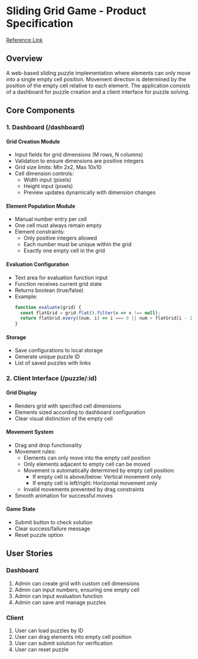 # Sliding Grid Game - Product Specification

[Reference Link](https://play.google.com/store/apps/details?id=com.dopuz.klotski.riddle&hl=en_IN&pli=1)

## Overview
A web-based sliding puzzle implementation where elements can only move into a single empty cell position. Movement direction is determined by the position of the empty cell relative to each element. The application consists of a dashboard for puzzle creation and a client interface for puzzle solving.

## Core Components

### 1. Dashboard (/dashboard)

#### Grid Creation Module
- Input fields for grid dimensions (M rows, N columns)
- Validation to ensure dimensions are positive integers
- Grid size limits: Min 2x2, Max 10x10
- Cell dimension controls:
  - Width input (pixels)
  - Height input (pixels)
  - Preview updates dynamically with dimension changes

#### Element Population Module
- Manual number entry per cell
- One cell must always remain empty
- Element constraints:
  - Only positive integers allowed
  - Each number must be unique within the grid
  - Exactly one empty cell in the grid

#### Evaluation Configuration
- Text area for evaluation function input
- Function receives current grid state
- Returns boolean (true/false)
- Example:
  ```javascript
  function evaluate(grid) {
    const flatGrid = grid.flat().filter(x => x !== null);
    return flatGrid.every((num, i) => i === 0 || num > flatGrid[i - 1]);
  }
  ```

#### Storage
- Save configurations to local storage
- Generate unique puzzle ID
- List of saved puzzles with links

### 2. Client Interface (/puzzle/:id)

#### Grid Display
- Renders grid with specified cell dimensions
- Elements sized according to dashboard configuration
- Clear visual distinction of the empty cell

#### Movement System
- Drag and drop functionality
- Movement rules:
  - Elements can only move into the empty cell position
  - Only elements adjacent to empty cell can be moved
  - Movement is automatically determined by empty cell position:
    - If empty cell is above/below: Vertical movement only
    - If empty cell is left/right: Horizontal movement only
  - Invalid movements prevented by drag constraints
- Smooth animation for successful moves

#### Game State
- Submit button to check solution
- Clear success/failure message
- Reset puzzle option

## User Stories

### Dashboard
1. Admin can create grid with custom cell dimensions
2. Admin can input numbers, ensuring one empty cell
3. Admin can input evaluation function
4. Admin can save and manage puzzles

### Client
1. User can load puzzles by ID
2. User can drag elements into empty cell position
3. User can submit solution for verification
4. User can reset puzzle
